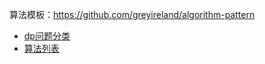 算法模板：https://github.com/greyireland/algorithm-pattern
- [dp问题分类](https://mp.weixin.qq.com/s/kTlXp0URHcYLET9p43wcGQ)
- [算法列表](https://mp.weixin.qq.com/s/AWsL7G89RtaHyHjRPNJENA)
